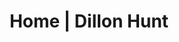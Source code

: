 ---
title: Home | Dillon Hunt
link: /
hero_title: Hello, I am Dillon Hunt.
hero_description: But if you are here you probably already knew that.
description: Description Here
---
